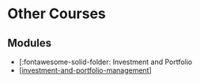Other Courses
===

Modules
---

- [:fontawesome-solid-folder: Investment and Portfolio
- [[investment-and-portfolio-management]]

[//begin]: # "Autogenerated link references for markdown compatibility"
[investment-and-portfolio-management]: investment-and-portfolio-management/investment-and-portfolio-management.md "Investment and Portfolio Management"
[//end]: # "Autogenerated link references"